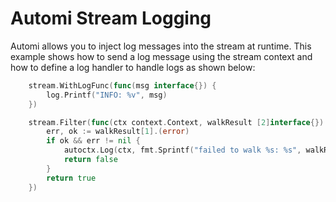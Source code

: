Automi Stream Logging
=====================

Automi allows you to inject log messages into the stream at runtime. This
example shows how to send a log message using the stream context and how to
define a log handler to handle logs as shown below:

```go
	stream.WithLogFunc(func(msg interface{}) {
		log.Printf("INFO: %v", msg)
    })

    stream.Filter(func(ctx context.Context, walkResult [2]interface{}) bool {
		err, ok := walkResult[1].(error)
		if ok && err != nil {
			autoctx.Log(ctx, fmt.Sprintf("failed to walk %s: %s", walkResult[0], err))
			return false
		}
		return true
	})
```
